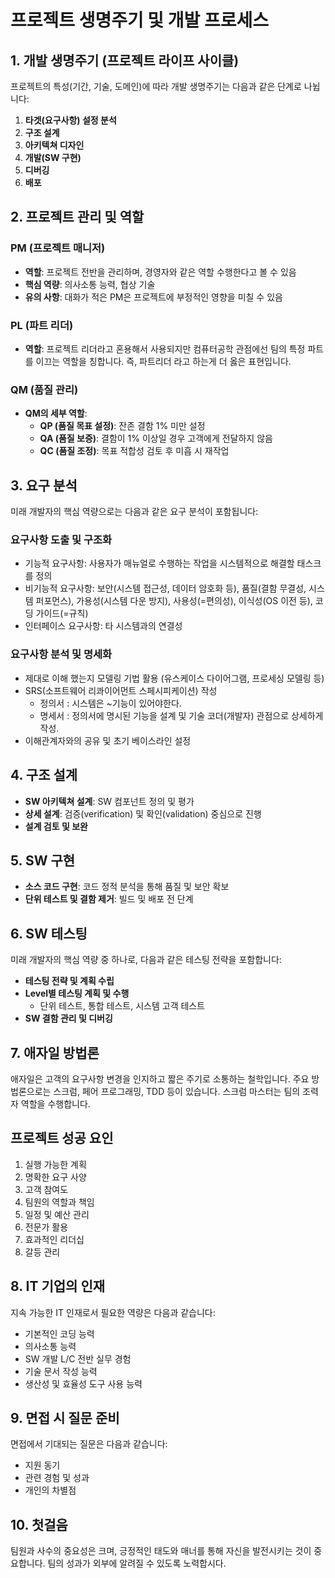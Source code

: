 # 프로젝트 생명주기 및 개발 프로세스

## 1. 개발 생명주기 (프로젝트 라이프 사이클)

프로젝트의 특성(기간, 기술, 도메인)에 따라 개발 생명주기는 다음과 같은 단계로 나뉩니다:

1. **타겟(요구사항) 설정 분석**
2. **구조 설계**
3. **아키텍쳐 디자인**
4. **개발(SW 구현)**
5. **디버깅**
6. **배포**

## 2. 프로젝트 관리 및 역할

### PM (프로젝트 매니저)
- **역할**: 프로젝트 전반을 관리하며, 경영자와 같은 역할 수행한다고 볼 수 있음
- **핵심 역량**: 의사소통 능력, 협상 기술
- **유의 사항**: 대화가 적은 PM은 프로젝트에 부정적인 영향을 미칠 수 있음

### PL (파트 리더)
- **역할**: 프로젝트 리더라고 혼용해서 사용되지만 컴퓨터공학 관점에선 팀의 특정 파트를 이끄는 역할을 칭합니다. 즉, 파트리더 라고 하는게 더 옳은 표현입니다. 

### QM (품질 관리)
- **QM의 세부 역할**:
  - **QP (품질 목표 설정)**: 잔존 결함 1% 미만 설정
  - **QA (품질 보증)**: 결함이 1% 이상일 경우 고객에게 전달하지 않음
  - **QC (품질 조정)**: 목표 적합성 검토 후 미흡 시 재작업

## 3. 요구 분석

미래 개발자의 핵심 역량으로는 다음과 같은 요구 분석이 포함됩니다:

### 요구사항 도출 및 구조화

  - 기능적 요구사항: 사용자가 매뉴얼로 수행하는 작업을 시스템적으로 해결할 태스크를 정의
  - 비기능적 요구사항: 보안(시스템 접근성, 데이터 암호화 등), 품질(결함 무결성, 시스템 퍼포먼스), 가용성(시스템 다운 방지), 사용성(=편의성), 이식성(OS 이전 등), 코딩 가이드(=규칙)
  - 인터페이스 요구사항: 타 시스템과의 연결성

### 요구사항 분석 및 명세화

  - 제대로 이해 했는지 모델링 기법 활용 (유스케이스 다이어그램, 프로세싱 모델링 등)
  - SRS(소프트웨어 리콰이어먼트 스페시피케이션) 작성
    - 정의서 : 시스템은 ~기능이 있어야한다.
    - 명세서 : 정의서에 명시된 기능을 설계 및 기술 코더(개발자) 관점으로 상세하게 작성.
  - 이해관계자와의 공유 및 초기 베이스라인 설정

## 4. 구조 설계

- **SW 아키텍쳐 설계**: SW 컴포넌트 정의 및 평가
- **상세 설계**: 검증(verification) 및 확인(validation) 중심으로 진행
- **설계 검토 및 보완**

## 5. SW 구현

- **소스 코드 구현**: 코드 정적 분석을 통해 품질 및 보안 확보
- **단위 테스트 및 결함 제거**: 빌드 및 배포 전 단계

## 6. SW 테스팅

미래 개발자의 핵심 역량 중 하나로, 다음과 같은 테스팅 전략을 포함합니다:

- **테스팅 전략 및 계획 수립**
- **Level별 테스팅 계획 및 수행**
  - 단위 테스트, 통합 테스트, 시스템 고객 테스트
- **SW 결함 관리 및 디버깅**

## 7. 애자일 방법론

애자일은 고객의 요구사항 변경을 인지하고 짧은 주기로 소통하는 철학입니다. 주요 방법론으로는 스크럼, 페어 프로그래밍, TDD 등이 있습니다. 스크럼 마스터는 팀의 조력자 역할을 수행합니다.

## 프로젝트 성공 요인
1. 실행 가능한 계획
2. 명확한 요구 사양
3. 고객 참여도
4. 팀원의 역할과 책임
5. 일정 및 예산 관리
6. 전문가 활용
7. 효과적인 리더십
8. 갈등 관리

## 8. IT 기업의 인재

지속 가능한 IT 인재로서 필요한 역량은 다음과 같습니다:

- 기본적인 코딩 능력
- 의사소통 능력
- SW 개발 L/C 전반 실무 경험
- 기술 문서 작성 능력
- 생산성 및 효율성 도구 사용 능력

## 9. 면접 시 질문 준비

면접에서 기대되는 질문은 다음과 같습니다:

- 지원 동기
- 관련 경험 및 성과
- 개인의 차별점

## 10. 첫걸음

팀원과 사수의 중요성은 크며, 긍정적인 태도와 매너를 통해 자신을 발전시키는 것이 중요합니다. 팀의 성과가 외부에 알려질 수 있도록 노력합시다.
